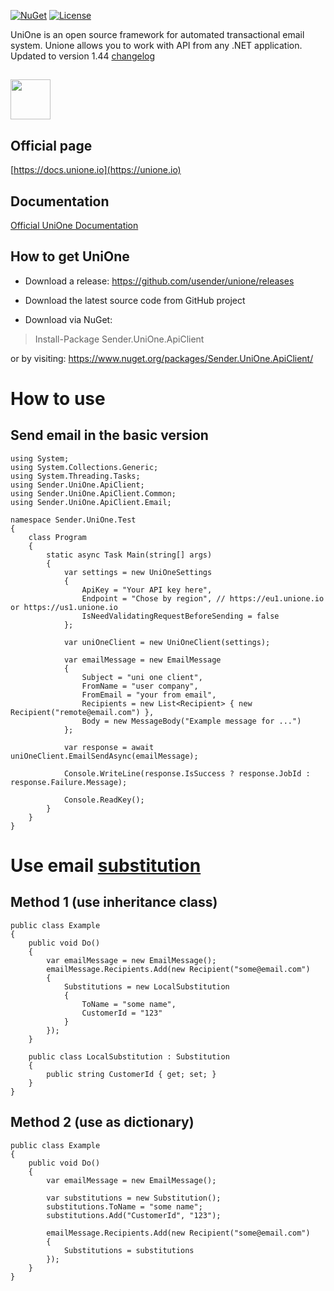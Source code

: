 [![NuGet](https://img.shields.io/nuget/v/Sender.UniOne.ApiClient)](https://www.nuget.org/packages/Sender.UniOne.ApiClient)
[![License](https://img.shields.io/github/license/usender/unione)](https://img.shields.io/github/license/usender/unione)

UniOne is an open source framework for automated transactional email system. Unione allows you to work with API from any .NET application. 
Updated to version 1.44 [changelog](https://docs.unione.io/en/api-changelog)

## <img src="https://eu1.unione.io/public/build/images/user-icon-unione.e5ec6334.png" width="64"/>
## Official page
[https://docs.unione.io](https://unione.io)

## Documentation
[Official UniOne Documentation](https://docs.unione.io/en/web-api-ref?http#web-api)

## How to get UniOne
- Download a release: https://github.com/usender/unione/releases

- Download the latest source code from GitHub project

- Download via NuGet:
> Install-Package Sender.UniOne.ApiClient
> 
or by visiting: https://www.nuget.org/packages/Sender.UniOne.ApiClient/

# How to use
## Send email in the basic version

```
using System;
using System.Collections.Generic;
using System.Threading.Tasks;
using Sender.UniOne.ApiClient;
using Sender.UniOne.ApiClient.Common;
using Sender.UniOne.ApiClient.Email;

namespace Sender.UniOne.Test
{
    class Program
    {
        static async Task Main(string[] args)
        {
            var settings = new UniOneSettings
            {
                ApiKey = "Your API key here",
                Endpoint = "Chose by region", // https://eu1.unione.io or https://us1.unione.io
                IsNeedValidatingRequestBeforeSending = false
            };

            var uniOneClient = new UniOneClient(settings);

            var emailMessage = new EmailMessage
            {
                Subject = "uni one client",
                FromName = "user company",
                FromEmail = "your from email",
                Recipients = new List<Recipient> { new Recipient("remote@email.com") },
                Body = new MessageBody("Example message for ...")
            };

            var response = await uniOneClient.EmailSendAsync(emailMessage);

            Console.WriteLine(response.IsSuccess ? response.JobId : response.Failure.Message);

            Console.ReadKey();
        }
    }
}
```
# Use email [substitution](https://github.com/usender/unione/blob/master/UniOne.ApiClient/Email/Substitution.cs)
## Method 1 (use inheritance class)
```
public class Example
{
    public void Do()
    {
        var emailMessage = new EmailMessage();
        emailMessage.Recipients.Add(new Recipient("some@email.com")
        {
            Substitutions = new LocalSubstitution
            {
                ToName = "some name",
                CustomerId = "123"
            }
        });
    }

    public class LocalSubstitution : Substitution
    {
        public string CustomerId { get; set; }
    }
}
```

## Method 2  (use as dictionary)
```
public class Example
{
    public void Do()
    {
        var emailMessage = new EmailMessage();

        var substitutions = new Substitution();
        substitutions.ToName = "some name";
        substitutions.Add("CustomerId", "123");

        emailMessage.Recipients.Add(new Recipient("some@email.com")
        {
            Substitutions = substitutions
        });
    }
}
```
